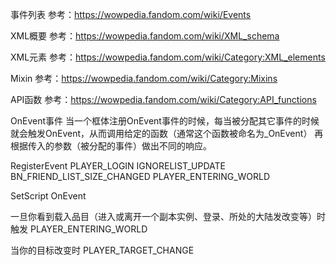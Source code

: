 事件列表
参考：https://wowpedia.fandom.com/wiki/Events

XML概要
参考：https://wowpedia.fandom.com/wiki/XML_schema

XML元素
参考：https://wowpedia.fandom.com/wiki/Category:XML_elements

Mixin
参考：https://wowpedia.fandom.com/wiki/Category:Mixins

API函数
参考：https://wowpedia.fandom.com/wiki/Category:API_functions



OnEvent事件
当一个框体注册OnEvent事件的时候，每当被分配其它事件的时候就会触发OnEvent，从而调用给定的函数（通常这个函数被命名为_OnEvent）
再根据传入的参数（被分配的事件）做出不同的响应。

RegisterEvent
    PLAYER_LOGIN
    IGNORELIST_UPDATE
    BN_FRIEND_LIST_SIZE_CHANGED
    PLAYER_ENTERING_WORLD

SetScript
    OnEvent


一旦你看到载入品目（进入或离开一个副本实例、登录、所处的大陆发改变等）时触发
PLAYER_ENTERING_WORLD


当你的目标改变时
PLAYER_TARGET_CHANGE

